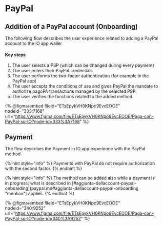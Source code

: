 # PayPal

## Addition of a PayPal account (Onboarding)

The following flow describes the user experience related to adding a PayPal account to the IO app waller.

#### Key steps

1. The user selects a PSP (which can be changed during every payment)
2. The user enters their PayPal credentials
3. The user performs the two-factor authentication (for example in the PayPal app)
4. The user accepts the conditions of use and gives PayPal the mandate to authorize pagoPA transactions managed by the selected PSP
5. The user verifies the functions related to the added method

{% @figma/embed fileid="ETsEpykVH0KNpo9EvcEOOE" nodeid="333:7168" url="https://www.figma.com/file/ETsEpykVH0KNpo9EvcEOOE/Paga-con-PayPal-su-IO?node-id=333%3A7168" %}

## Payment

The flow describes the Payment in IO app experience with the PayPal method.

{% hint style="info" %}
Payments with PayPal do not require authorization with the second factor.
{% endhint %}

{% hint style="info" %}
The method can be added also while a payment is in progress; what is described in \[#aggiunta-dellaccount-paypal-onboarding]\(paypal.md#aggiunta-dellaccount-paypal-onboarding "mention") applies.
{% endhint %}

{% @figma/embed fileid="ETsEpykVH0KNpo9EvcEOOE" nodeid="340:9252" url="https://www.figma.com/file/ETsEpykVH0KNpo9EvcEOOE/Paga-con-PayPal-su-IO?node-id=340%3A9252" %}
